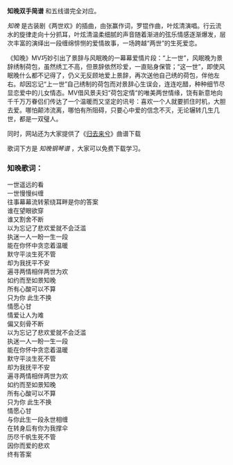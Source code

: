 

**知晚双手简谱** 和五线谱完全对应。

_知晚_
是古装剧《两世欢》的插曲，由张赢作词，罗锟作曲，叶炫清演唱。行云流水的旋律走向十分抓耳，叶炫清温柔细腻的声音随着渐进的弦乐情感逐渐爆发，层次丰富的演绎出一段缠绵悱恻的爱情故事，一场跨越“两世”的生死爱恋。

《知晚》MV巧妙引出了景辞与风眠晚的一幕幕爱情片段：“上一世”，风眠晚为景辞绣制荷包，虽然绣工不高，但景辞依然珍爱，一直贴身保管；“这一世”，即使风眠晚什么都不记得了，仍义无反顾地爱上景辞，再次送他自己绣的荷包，伴他左右。却因忘记“上一世”自己绣制的荷包而对景辞心生误会，连连吃醋，种种细节尽显恋爱中的儿女情态。MV借风景夫妇“荷包定情“的唯美两世情缘，饶有新意地向千千万万眷侣们传达了一个温暖而又坚定的讯号：喜欢一个人就要抓住时机，大胆去爱。哪怕颠沛流离，哪怕有所阻碍，只要心中爱的信念不灭，无论辗转几生几世，都是一双璧人。

同时，网站还为大家提供了《[归去来兮](Music-9759-归去来兮-双世宠妃Ⅱ片尾曲.html "归去来兮")》曲谱下载

歌词下方是 _知晚钢琴谱_ ，大家可以免费下载学习。

### 知晚歌词：

一世遥远的看  
一世慢慢纠缠  
往事幕幕流转萦绕耳畔是你的答案  
谁在望眼欲穿  
谁又割舍不断  
以为忘记了悲欢爱就不会泛滥  
执迷一人一盼一生一段  
能在你怀中贪恋着温暖  
默守平淡生死不管  
却为我抚平不安  
遍寻两情相伴两世为欢  
如约而至如景知晚  
所有心酸可以不算  
只为你 此生不换  
情愿心甘  
情爱让人为难  
偏又刻骨不断  
以为忘记了悲欢爱就不会泛滥  
执迷一人一盼一生一段  
能在你怀中贪恋着温暖  
默守平淡生死不管  
却为我抚平不安  
遍寻两情相伴两世为欢  
如约而至如景知晚  
所有心酸可以不算  
只为你 此生不换  
情愿心甘  
与你此生一段永世相缠  
在转身后有你为我撑伞  
历尽千帆生死不管  
因你而爱的悲欢  
终有答案

